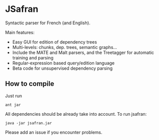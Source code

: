 JSafran
=======

Syntactic parser for French (and English).

Main features:

* Easy GUI for edition of dependency trees
* Multi-levels: chunks, dep. trees, semantic graphs...
* Include the MATE and Malt parsers, and the Treetagger for automatic training and parsing
* Regular-expression based query/edition language
* Beta code for unsupervised dependency parsing

How to compile
--------------

Just run

    ant jar

All dependencies should be already take into account.
To run jsafran:

    java -jar jsafran.jar

Please add an issue if you encounter problems.
